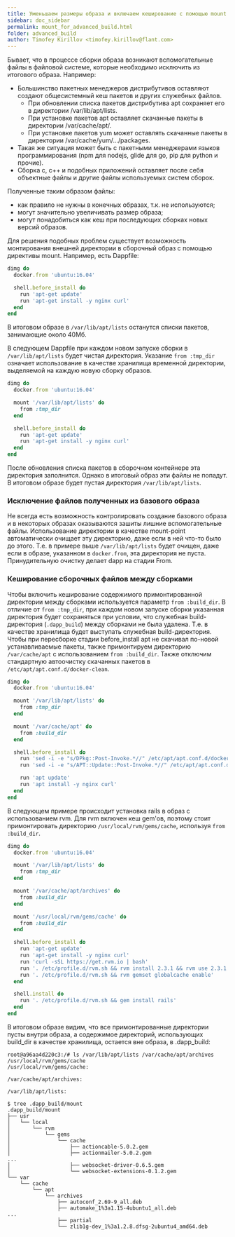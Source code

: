 ```yaml
---
title: Уменьшаем размеры образа и включаем кеширование с помощью mount
sidebar: doc_sidebar
permalink: mount_for_advanced_build.html
folder: advanced_build
author: Timofey Kirillov <timofey.kirillov@flant.com>
---
```


Бывает, что в процессе сборки образа возникают вспомогательные файлы в файловой системе, которые необходимо исключить из итогового образа. Например:

* Большинство пакетных менеджеров дистрибутивов оставляют создают общесистемный кеш пакетов и других служебных файлов.
  * При обновлении списка пакетов дистрибутива apt сохраняет его в директории /var/lib/apt/lists.
  * При установке пакетов apt оставляет скачанные пакеты в директории /var/cache/apt/.
  * При установке пакетов yum может оставлять скачанные пакеты в директории /var/cache/yum/.../packages.
* Такая же ситуация может быть с пакетными менеджерами языков программирования (npm для nodejs, glide для go, pip для python и прочие).
* Сборка c, c++ и подобных приложений оставляет после себя объектные файлы и другие файлы используемых систем сборок.

Полученные таким образом файлы:

* как правило не нужны в конечных образах, т.к. не используются;
* могут значительно увеличивать размер образа;
* могут понадобиться как кеш при последующих сборках новых версий образов.

Для решения подобных проблем существует возможность монтирования внешней директории в сборочный образ с помощью директивы mount. Например, есть Dappfile:

```ruby
dimg do
  docker.from 'ubuntu:16.04'

  shell.before_install do
    run 'apt-get update'
    run 'apt-get install -y nginx curl'
  end
end
```

В итоговом образе в `/var/lib/apt/lists` останутся списки пакетов, занимающие около 40Мб.

В следующем Dappfile при каждом новом запуске сборки в `/var/lib/apt/lists` будет чистая директория. Указание `from :tmp_dir` означает использование в качестве хранилища временной директории, выделяемой на каждую новую сборку образов.

```ruby
dimg do
  docker.from 'ubuntu:16.04'

  mount '/var/lib/apt/lists' do
    from :tmp_dir
  end

  shell.before_install do
    run 'apt-get update'
    run 'apt-get install -y nginx curl'
  end
end
```

После обновления списка пакетов в сборочном контейнере эта директория заполнится. Однако в итоговый образ эти файлы не попадут. В итоговом образе будет пустая директория `/var/lib/apt/lists`.

### Исключение файлов полученных из базового образа

Не всегда есть возможность контролировать создание базового образа и в некоторых образах оказываются зашиты лишние вспомогательные файлы. Использование директории в качестве mount-point автоматически очищает эту директорию, даже если в ней что-то было до этого. Т.е. в примере выше `/var/lib/apt/lists` будет очищен, даже если в образе, указанном в `docker.from`, эта директория не пуста. Принудительную очистку делает dapp на стадии From.

### Кеширование сборочных файлов между сборками

Чтобы включить кеширование содержимого примонтированной директории между сборками используется параметр `from :build_dir`. В отличие от `from :tmp_dir`, при каждом новом запуске сборки указанная директория будет сохраняться при условии, что служебная build-директория (`.dapp_build`) между сборками не была удалена. Т.е. в качестве хранилища будет выступать служебная build-директория. Чтобы при пересборке стадии before_install apt не скачивал по-новой устанавливаемые пакеты, также примонтируем директорию `/var/cache/apt` с использованием `from :build_dir`. Также отключим стандартную автоочистку скачанных пакетов в `/etc/apt/apt.conf.d/docker-clean`.

```ruby
dimg do
  docker.from 'ubuntu:16.04'

  mount '/var/lib/apt/lists' do
    from :tmp_dir
  end

  mount '/var/cache/apt' do
    from :build_dir
  end

  shell.before_install do
    run 'sed -i -e "s/DPkg::Post-Invoke.*//" /etc/apt/apt.conf.d/docker-clean'
    run 'sed -i -e "s/APT::Update::Post-Invoke.*//" /etc/apt/apt.conf.d/docker-clean'

    run 'apt update'
    run 'apt install -y nginx curl'
  end
end
```

В следующем примере происходит установка rails в образ с использованием rvm. Для rvm включен кеш gem'ов, поэтому стоит примонтировать директорию `/usr/local/rvm/gems/cache`, используя `from :build_dir`.

```ruby
dimg do
  docker.from 'ubuntu:16.04'

  mount '/var/lib/apt/lists' do
    from :tmp_dir
  end

  mount '/var/cache/apt/archives' do
    from :build_dir
  end

  mount '/usr/local/rvm/gems/cache' do
    from :build_dir
  end

  shell.before_install do
    run 'apt-get update'
    run 'apt-get install -y nginx curl'
    run 'curl -sSL https://get.rvm.io | bash'
    run '. /etc/profile.d/rvm.sh && rvm install 2.3.1 && rvm use 2.3.1'
    run '. /etc/profile.d/rvm.sh && rvm gemset globalcache enable'
  end

  shell.install do
    run '. /etc/profile.d/rvm.sh && gem install rails'
  end
end
```

В итоговом образе видим, что все примонтированные директории пусты внутри образа, а содержимое директорий, использующих build_dir в качестве хранилища, остается вне образа, в .dapp_build:

```shell
root@a96aa4d220c3:/# ls /var/lib/apt/lists /var/cache/apt/archives /usr/local/rvm/gems/cache
/usr/local/rvm/gems/cache:

/var/cache/apt/archives:

/var/lib/apt/lists:
```

```shell
$ tree .dapp_build/mount
.dapp_build/mount
├── usr
│   └── local
│       └── rvm
│           └── gems
│               └── cache
│                   ├── actioncable-5.0.2.gem
│                   ├── actionmailer-5.0.2.gem
...
│                   ├── websocket-driver-0.6.5.gem
│                   └── websocket-extensions-0.1.2.gem
└── var
    └── cache
        └── apt
            └── archives
                ├── autoconf_2.69-9_all.deb
                ├── automake_1%3a1.15-4ubuntu1_all.deb
...
                ├── partial
                └── zlib1g-dev_1%3a1.2.8.dfsg-2ubuntu4_amd64.deb
```
